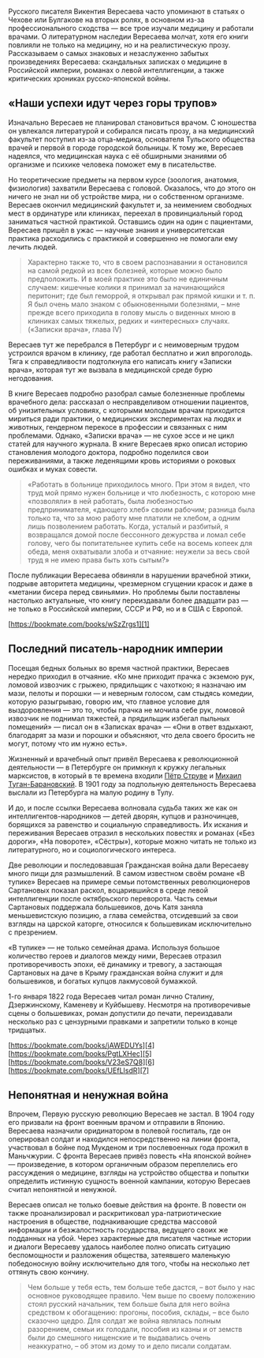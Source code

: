 
Русского писателя Викентия Вересаева часто упоминают в статьях о Чехове или Булгакове на вторых ролях, в основном из-за профессионального сходства — все трое изучали медицину и работали врачами. О литературном наследии Вересаева молчат, хотя его книги повлияли не только на медицину, но и на реалистическую прозу. Рассказываем о самых знаковых и незаслуженно забытых произведениях Вересаева: скандальных записках о медицине в Российской империи, романах о левой интеллигенции, а также критических хрониках русско-японской войны.

## «Наши успехи идут через горы трупов»
Изначально Вересаев не планировал становиться врачом. С юношества он увлекался литературой и собирался писать прозу, а на медицинский факультет поступил из-за отца-медика, основателя Тульского общества врачей и первой в городе городской больницы. К тому же, Вересаев надеялся, что медицинская наука с её обширными знаниями об организме и психике человека поможет ему в писательстве.

Но теоретические предметы на первом курсе (зоология, анатомия, физиология) захватили Вересаева с головой. Оказалось, что до этого он ничего не знал ни об устройстве мира, ни о собственном организме. Вересаев окончил медицинский факультет и, за неимением свободных мест в ординатуре или клиниках, переехал в провинциальный город заниматься частной практикой. Оставшись один на один с пациентами, Вересаев пришёл в ужас — научные знания и университетская практика расходились с практикой и совершенно не помогали ему лечить людей.

> Характерно также то, что в своем распознавании я остановился на самой редкой из всех болезней, которые можно было предположить. И в моей практике это было не единичным случаем: кишечные колики я принимал за начинающийся перитонит; где был геморрой, я открывал рак прямой кишки и т. п. Я был очень мало знаком с обыкновенными болезнями, – мне прежде всего приходила в голову мысль о виденных мною в клиниках самых тяжелых, редких и «интересных» случаях. («Записки врача», глава IV)

Вересаев тут же перебрался в Петербург и с неимоверным трудом устроился врачом в клинику, где работал бесплатно и жил впроголодь. Тяга к справедливости подтолкнула его написать книгу «Записки врача», которая тут же вызвала в медицинской среде бурю негодования.

В книге Вересаев подробно разобрал самые болезненные проблемы врачебного дела: рассказал о несправделивом отношении пациентов, об унизительных условиях, с которыми молодым врачам приходится мириться ради практики, о медицинских экспериментах на людях и животных, гендерном перекосе в профессии и связанных с ним проблемами. Однако, «Записки врача» — не сухое эссе и не цикл статей для научного журнала. В книге Вересаев ярко описал историю становления молодого доктора, подробно поделился свои переживаниями, а также леденящими кровь историями о роковых ошибках и муках совести.

> «Работать в больнице приходилось много. При этом я видел, что труд мой прямо нужен больнице и что любезность, с которою мне «позволяли» в ней работать, была любезностью предпринимателя, «дающего хлеб» своим рабочим; разница была только та, что за мою работу мне платили не хлебом, а одним лишь позволением работать. Когда, усталый и разбитый, я возвращался домой после бессонного дежурства и ломал себе голову, чего бы попитательнее купить себе на восемь копеек для обеда, меня охватывали злоба и отчаяние: неужели за весь свой труд я не имею права быть хоть сытым?»

После публикации Вересаева обвиняли в нарушении врачебной этики, подрыве авторитета медицины, чрезмерном сгущении красок и даже в «метании бисера перед свиньями». Но проблемы были поставлены настолько актуальные, что книгу переиздавали более двадцати раз — не только в Российской империи, СССР и РФ, но и в США с Европой.

[https://bookmate.com/books/wSzZrgs1][1]

## Последний писатель-народник империи
Посещая бедных больных во время частной практики, Вересаев нередко приходил в отчаяние. «Ко мне приходит прачка с экземою рук, ломовой извозчик с грыжею, прядильщик с чахоткою; я назначаю им мази, пелоты и порошки — и неверным голосом, сам стыдясь комедии, которую разыгрываю, говорю им, что главное условие для выздоровления — это то, чтобы прачка не мочила себе рук, ломовой извозчик не поднимал тяжестей, а прядильщик избегал пыльных помещений» — писал он в «Записках врача» — «Они в ответ вздыхают, благодарят за мази и порошки и объясняют, что дела своего бросить не могут, потому что им нужно есть».

Жизненный и врачебный опыт привёл Вересаева к революционной деятельности — в Петербурге он примкнул к кружку легальных марксистов, в который в те времена входили [Пётр Струве][2] и [Михаил Туган-Барановский][3]. В 1901 году за подпольную деятельность Вересаева выслали из Петербурга на малую родину в Тулу.

И до, и после ссылки Вересаева волновала судьба таких же как он интеллигентов-народников — детей дворян, купцов и разночинцев, борящихся за равенство и социальную справедливость. Их искания и переживания Вересаев отразил в нескольких повестях и романах («Без дороги», «На повороте», «Сёстры»), которые можно читать не только из литературного, но и социологического интереса.

Две революции и последовавшая Гражданская война дали Вересаеву много пищи для размышлений. В самом известном своём романе «В тупике» Вересаев на примере семьи потомственных революционеров Сартановых показал раскол, воцарившийся в среде левой интеллигенции после октябрьского переворота. Часть семьи Сартановых поддержала большевиков, дочь Катя заняла меньшевистскую позицию, а глава семейства, отсидевший за свои взгляды на царской каторге, относился к большевикам исключительно с презрением. 

«В тупике» — не только семейная драма. Используя большое количество героев и диалогов между ними, Вересаев отразил противоречивость эпохи, её динамику и тревогу, а застающая Сартановых на даче в Крыму гражданская война служит и для большевиков, и богатых купцов лакмусовой бумажкой.

1-го января 1822 года Вересаев читал роман лично Сталину, Дзержинскому, Каменеву и Куйбышеву. Несмотря на противоречивые сцены о большевиках, роман допустили до печати, переиздавали несколько раз с цензурными правками и запретили только в конце тридцатых.

[https://bookmate.com/books/jAWEDUYs][4]
[https://bookmate.com/books/PgtLXHec][5]
[https://bookmate.com/books/V23eS7Q8][6]
[https://bookmate.com/books/UEfLIsdR][7]

## Непонятная и ненужная война
Впрочем, Первую русскую революцию Вересаев не застал. В 1904 году его призвали на фронт военным врачом и отправили в Японию. Вересаева назначили оридинатором в полевой госпиталь, где он оперировал солдат и находился непосредственно на линии фронта, участвовал в бойне под Мукденом и три послевоенных года прожил в Маньчжурии. С фронта Вересаев привёз повесть «На японской войне» — произведение, в котором органичным образом переплелись его рассуждения о медицине, взгляды на устройство общества и попытки определить истинную сущность военной кампании, которую Вересаев считал непонятной и ненужной.

Вересаев описал не только боевые действия на фронте. В повести он также проанализировал и раскритиковал ура-патриотические настроения в обществе, поднакивающие средства массовой информации и безжалостность государства, ведущего своих же подданных на убой. Через характерные для писателя частные истории и диалоги Вересаеву удалось наиболее полно описать ситуацию беспомощности и разложения общества, затеявшего маленькую победоносную войну исключительно для того, чтобы на несколько лет оттянуть свою кончину.

> Чем больше у тебя есть, тем больше тебе дастся, – вот было у нас основное руководящее правило. Чем выше по своему положению стоял русский начальник, тем больше была для него война средством к обогащению: прогоны, пособия, склады, – все было сказочно щедро. Для солдат же война являлась полным разорением, семьи их голодали, пособия из казны и от земств были до смешного нищенские и те выдавались очень неаккуратно, – об этом из дому то и дело писали солдатам.

[1]:	https://bookmate.com/books/wSzZrgs1
[2]:	https://bookmate.com/authors/MMwHlXKb
[3]:	https://bookmate.com/authors/G3Ri53yq
[4]:	https://bookmate.com/books/jAWEDUYs
[5]:	https://bookmate.com/books/PgtLXHec
[6]:	https://bookmate.com/books/V23eS7Q8
[7]:	https://bookmate.com/books/UEfLIsdR